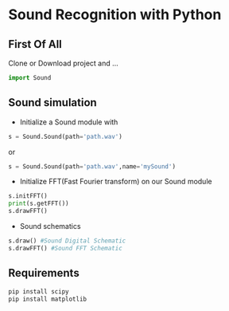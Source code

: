 # Sound Recognition with Python

## First Of All
Clone or Download project and ...
```python
import Sound
```
## Sound simulation
* Initialize a Sound module with 
```python
s = Sound.Sound(path='path.wav')
```
or
```python
s = Sound.Sound(path='path.wav',name='mySound')
```

* Initialize FFT(Fast Fourier transform) on our Sound module
```python
s.initFFT()
print(s.getFFT())
s.drawFFT()
```
* Sound schematics
```python
s.draw() #Sound Digital Schematic
s.drawFFT() #Sound FFT Schematic
```

## Requirements
```bash
pip install scipy
pip install matplotlib
```
